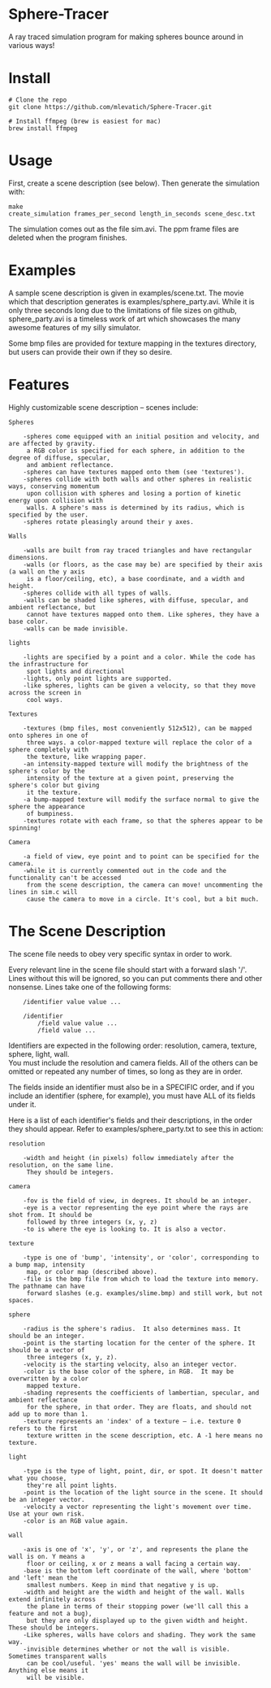 # Sphere-Tracer

A ray traced simulation program for making spheres bounce around in various ways!

# Install

~~~~
# Clone the repo
git clone https://github.com/mlevatich/Sphere-Tracer.git

# Install ffmpeg (brew is easiest for mac)
brew install ffmpeg
~~~~

# Usage

First, create a scene description (see below). Then generate the simulation with:

~~~~
make
create_simulation frames_per_second length_in_seconds scene_desc.txt
~~~~

The simulation comes out as the file sim.avi. The ppm frame files are deleted when the program finishes.

# Examples

A sample scene description is given in examples/scene.txt.  The movie which that description generates is 
examples/sphere_party.avi. While it is only three seconds long due to the limitations of file sizes on github, 
sphere_party.avi is a timeless work of art which showcases the many awesome features of my silly simulator.

Some bmp files are provided for texture mapping in the textures directory, but users can provide their own 
if they so desire.

# Features

Highly customizable scene description – scenes include:

    Spheres
    
        -spheres come equipped with an initial position and velocity, and are affected by gravity.
         a RGB color is specified for each sphere, in addition to the degree of diffuse, specular, 
         and ambient reflectance.
        -spheres can have textures mapped onto them (see 'textures').
        -spheres collide with both walls and other spheres in realistic ways, conserving momentum 
         upon collision with spheres and losing a portion of kinetic energy upon collision with 
         walls. A sphere's mass is determined by its radius, which is specified by the user.
        -spheres rotate pleasingly around their y axes.
        
    Walls
    
        -walls are built from ray traced triangles and have rectangular dimensions.
        -walls (or floors, as the case may be) are specified by their axis (a wall on the y axis 
         is a floor/ceiling, etc), a base coordinate, and a width and height.
        -spheres collide with all types of walls.
        -walls can be shaded like spheres, with diffuse, specular, and ambient reflectance, but 
         cannot have textures mapped onto them. Like spheres, they have a base color.
        -walls can be made invisible.
        
    lights
    
        -lights are specified by a point and a color. While the code has the infrastructure for 
         spot lights and directional
        -lights, only point lights are supported.
        -like spheres, lights can be given a velocity, so that they move across the screen in 
         cool ways.
        
    Textures
    
        -textures (bmp files, most conveniently 512x512), can be mapped onto spheres in one of 
         three ways. a color-mapped texture will replace the color of a sphere completely with 
         the texture, like wrapping paper.
        -an intensity-mapped texture will modify the brightness of the sphere's color by the 
         intensity of the texture at a given point, preserving the sphere's color but giving 
         it the texture.
        -a bump-mapped texture will modify the surface normal to give the sphere the appearance 
         of bumpiness.
        -textures rotate with each frame, so that the spheres appear to be spinning!
        
    Camera
    
        -a field of view, eye point and to point can be specified for the camera.
        -while it is currently commented out in the code and the functionality can't be accessed 
         from the scene description, the camera can move! uncommenting the lines in sim.c will 
         cause the camera to move in a circle. It's cool, but a bit much.

# The Scene Description

The scene file needs to obey very specific syntax in order to work.

Every relevant line in the scene file should start with a forward slash '/'. Lines without this will 
be ignored, so you can put comments there and other nonsense. Lines take one of the following forms:

        /identifier value value ...

        /identifier
            /field value value ...
            /field value ...

Identifiers are expected in the following order: resolution, camera, texture, sphere, light, wall.  
You must include the resolution and camera fields. All of the others can be omitted or repeated any 
number of times, so long as they are in order.

The fields inside an identifier must also be in a SPECIFIC order, and if you include an identifier 
(sphere, for example), you must have ALL of its fields under it.

Here is a list of each identifier's fields and their descriptions, in the order they should appear.
Refer to examples/sphere_party.txt to see this in action:

    resolution
    
        -width and height (in pixels) follow immediately after the resolution, on the same line.
         They should be integers.

    camera
    
        -fov is the field of view, in degrees. It should be an integer.
        -eye is a vector representing the eye point where the rays are shot from. It should be 
         followed by three integers (x, y, z)
        -to is where the eye is looking to. It is also a vector.

    texture
    
        -type is one of 'bump', 'intensity', or 'color', corresponding to a bump map, intensity 
         map, or color map (described above).
        -file is the bmp file from which to load the texture into memory. The pathname can have 
         forward slashes (e.g. examples/slime.bmp) and still work, but not spaces.

    sphere
    
        -radius is the sphere's radius.  It also determines mass. It should be an integer.
        -point is the starting location for the center of the sphere. It should be a vector of 
         three integers (x, y, z).
        -velocity is the starting velocity, also an integer vector.
        -color is the base color of the sphere, in RGB.  It may be overwritten by a color 
         mapped texture.
        -shading represents the coefficients of lambertian, specular, and ambient reflectance 
         for the sphere, in that order. They are floats, and should not add up to more than 1.
        -texture represents an 'index' of a texture – i.e. texture 0 refers to the first 
         texture written in the scene description, etc. A -1 here means no texture.

    light
    
        -type is the type of light, point, dir, or spot. It doesn't matter what you choose, 
         they're all point lights.
        -point is the location of the light source in the scene. It should be an integer vector.
        -velocity a vector representing the light's movement over time. Use at your own risk.
        -color is an RGB value again.

    wall
    
        -axis is one of 'x', 'y', or 'z', and represents the plane the wall is on. Y means a 
         floor or ceiling, x or z means a wall facing a certain way.
        -base is the bottom left coordinate of the wall, where 'bottom' and 'left' mean the 
         smallest numbers. Keep in mind that negative y is up.
        -width and height are the width and height of the wall. Walls extend infinitely across 
         the plane in terms of their stopping power (we'll call this a feature and not a bug), 
         but they are only displayed up to the given width and height. These should be integers.
        -Like spheres, walls have colors and shading. They work the same way.
        -invisible determines whether or not the wall is visible. Sometimes transparent walls 
         can be cool/useful. 'yes' means the wall will be invisible. Anything else means it 
         will be visible.

